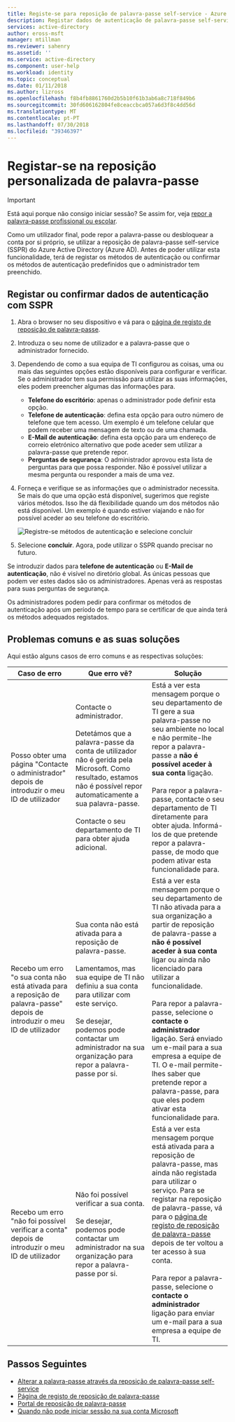 ```yaml
---
title: Registe-se para reposição de palavra-passe self-service - Azure Active Directory | Documentos da Microsoft
description: Registar dados de autenticação de palavra-passe self-service do Azure AD repor
services: active-directory
author: eross-msft
manager: mtillman
ms.reviewer: sahenry
ms.assetid: ''
ms.service: active-directory
ms.component: user-help
ms.workload: identity
ms.topic: conceptual
ms.date: 01/11/2018
ms.author: lizross
ms.openlocfilehash: f8b4fb8861760d2b5b10f61b3ab6a8c718f849b6
ms.sourcegitcommit: 30fd606162804fe8ceaccbca057a6d3f8c4dd56d
ms.translationtype: MT
ms.contentlocale: pt-PT
ms.lasthandoff: 07/30/2018
ms.locfileid: "39346397"
---
```

# <a name="register-for-self-service-password-reset"></a>Registar-se na reposição personalizada de palavra-passe

> [!IMPORTANT]
> Está aqui porque não consigo iniciar sessão? Se assim for, veja [repor a palavra-passe profissional ou escolar](active-directory-passwords-update-your-own-password.md).

Como um utilizador final, pode repor a palavra-passe ou desbloquear a conta por si próprio, se utilizar a reposição de palavra-passe self-service (SSPR) do Azure Active Directory (Azure AD). Antes de poder utilizar esta funcionalidade, terá de registar os métodos de autenticação ou confirmar os métodos de autenticação predefinidos que o administrador tem preenchido.

## <a name="register-or-confirm-authentication-data-with-sspr"></a>Registar ou confirmar dados de autenticação com SSPR

1. Abra o browser no seu dispositivo e vá para o [página de registo de reposição de palavra-passe](https://aka.ms/ssprsetup).
2. Introduza o seu nome de utilizador e a palavra-passe que o administrador fornecido.
3. Dependendo de como a sua equipa de TI configurou as coisas, uma ou mais das seguintes opções estão disponíveis para configurar e verificar. Se o administrador tem sua permissão para utilizar as suas informações, eles podem preencher algumas das informações para.
    * **Telefone do escritório**: apenas o administrador pode definir esta opção.
    * **Telefone de autenticação**: defina esta opção para outro número de telefone que tem acesso. Um exemplo é um telefone celular que podem receber uma mensagem de texto ou de uma chamada.
    * **E-Mail de autenticação**: defina esta opção para um endereço de correio eletrónico alternativo que pode aceder sem utilizar a palavra-passe que pretende repor.
    * **Perguntas de segurança**: O administrador aprovou esta lista de perguntas para que possa responder. Não é possível utilizar a mesma pergunta ou responder a mais de uma vez.
4. Forneça e verifique se as informações que o administrador necessita. Se mais do que uma opção está disponível, sugerimos que registe vários métodos. Isso lhe dá flexibilidade quando um dos métodos não está disponível. Um exemplo é quando estiver viajando e não for possível aceder ao seu telefone do escritório.

    ![Registre-se métodos de autenticação e selecione concluir][Register]

5. Selecione **concluir**. Agora, pode utilizar o SSPR quando precisar no futuro.

Se introduzir dados para **telefone de autenticação** ou **E-Mail de autenticação**, não é visível no diretório global. As únicas pessoas que podem ver estes dados são os administradores. Apenas verá as respostas para suas perguntas de segurança.

Os administradores podem pedir para confirmar os métodos de autenticação após um período de tempo para se certificar de que ainda terá os métodos adequados registados.

## <a name="common-problems-and-their-solutions"></a>Problemas comuns e as suas soluções

 Aqui estão alguns casos de erro comuns e as respectivas soluções:

| Caso de erro| Que erro vê?| Solução |
| --- | --- | --- |
| Posso obter uma página "Contacte o administrador" depois de introduzir o meu ID de utilizador | Contacte o administrador. <br> <br> Detetámos que a palavra-passe da conta de utilizador não é gerida pela Microsoft. Como resultado, estamos não é possível repor automaticamente a sua palavra-passe. <br> <br> Contacte o seu departamento de TI para obter ajuda adicional. | Está a ver esta mensagem porque o seu departamento de TI gere a sua palavra-passe no seu ambiente no local e não permite-lhe repor a palavra-passe a **não é possível aceder à sua conta** ligação. <br> <br> Para repor a palavra-passe, contacte o seu departamento de TI diretamente para obter ajuda. Informá-los de que pretende repor a palavra-passe, de modo que podem ativar esta funcionalidade para.|
| Recebo um erro "o sua conta não está ativada para a reposição de palavra-passe" depois de introduzir o meu ID de utilizador | Sua conta não está ativada para a reposição de palavra-passe. <br> <br> Lamentamos, mas sua equipe de TI não definiu a sua conta para utilizar com este serviço. <br> <br> Se desejar, podemos pode contactar um administrador na sua organização para repor a palavra-passe por si. | Está a ver esta mensagem porque o seu departamento de TI não ativada para a sua organização a partir de reposição de palavra-passe a **não é possível aceder à sua conta** ligar ou ainda não licenciado para utilizar a funcionalidade. <br> <br> Para repor a palavra-passe, selecione o **contacte o administrador** ligação. Será enviado um e-mail para a sua empresa a equipe de TI. O e-mail permite-lhes saber que pretende repor a palavra-passe, para que eles podem ativar esta funcionalidade para. |
| Recebo um erro "não foi possível verificar a conta" depois de introduzir o meu ID de utilizador | Não foi possível verificar a sua conta. <br> <br> Se desejar, podemos pode contactar um administrador na sua organização para repor a palavra-passe por si. | Está a ver esta mensagem porque está ativada para a reposição de palavra-passe, mas ainda não registada para utilizar o serviço. Para se registar na reposição de palavra-passe, vá para o [página de registo de reposição de palavra-passe](https://aka.ms/ssprsetup) depois de ter voltou a ter acesso à sua conta. <br> <br> Para repor a palavra-passe, selecione o **contacte o administrador** ligação para enviar um e-mail para a sua empresa a equipe de TI. |

## <a name="next-steps"></a>Passos Seguintes

* [Alterar a palavra-passe através da reposição de palavra-passe self-service](active-directory-passwords-update-your-own-password.md)
* [Página de registo de reposição de palavra-passe](https://aka.ms/ssprsetup)
* [Portal de reposição de palavra-passe](https://passwordreset.microsoftonline.com/)
* [Quando não pode iniciar sessão na sua conta Microsoft](https://support.microsoft.com/help/12429/microsoft-account-sign-in-cant)

[Register]: ./media/active-directory-passwords-reset-register/register-2-methods.png "Página de registo de reposição de palavra-passe que mostra os métodos registados e o botão Concluir"


